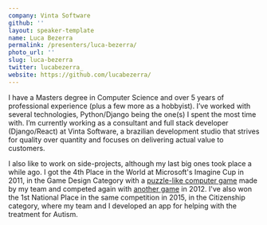 ```yaml
---
company: Vinta Software
github: ''
layout: speaker-template
name: Luca Bezerra
permalink: /presenters/luca-bezerra/
photo_url: ''
slug: luca-bezerra
twitter: lucabezerra_
website: https://github.com/lucabezerra/
---
```


I have a Masters degree in Computer Science and over 5 years of professional experience (plus a few more as a hobbyist). I’ve worked with several technologies, Python/Django being the one(s) I spent the most time with. I’m currently working as a consultant and full stack developer (Django/React) at Vinta Software, a brazilian development studio that strives for quality over quantity and focuses on delivering actual value to customers.

I also like to work on side-projects, although my last big ones took place a while ago. I got the 4th Place in the World at Microsoft's Imagine Cup in 2011, in the Game Design Category with a [puzzle-like computer game](https://www.youtube.com/watch?v=U_pq3fBnH8I) made by my team and competed again with [another game](https://www.youtube.com/watch?v=8QqGDRLUbfI) in 2012. I've also won the 1st National Place in the same competition in 2015, in the Citizenship category, where my team and I developed an app for helping with the treatment for Autism.
